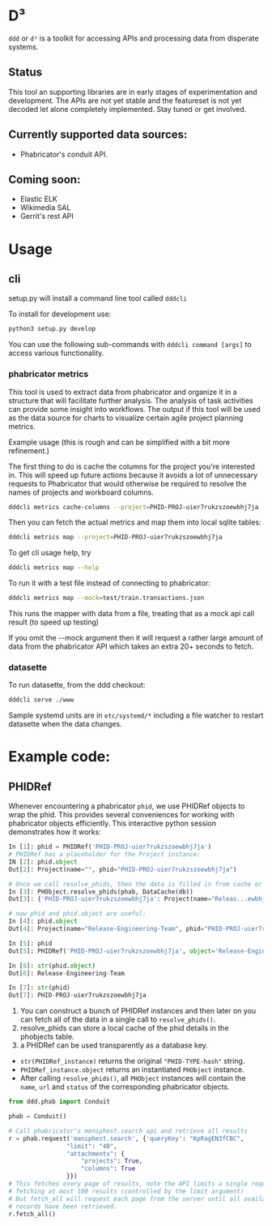 # D³

`ddd` or `d³` is a toolkit for accessing APIs and processing data from disperate
 systems.

## Status

This tool an supporting libraries are in early stages of experimentation and
development. The APIs are not yet stable and the featureset is not yet decoded
let alone completely implemented. Stay tuned or get involved.

## Currently supported data sources:

 * Phabricator's conduit API.

## Coming soon:

 * Elastic ELK
 * Wikimedia SAL
 * Gerrit's rest API

# Usage

## cli

setup.py will install a command line tool called `dddcli`

To install for development use:

```bash
python3 setup.py develop
```


You can use the following sub-commands with `dddcli command [args]` to access various functionality.

### phabricator metrics

This tool is used to extract data from phabricator and organize it in a structure that will facilitate further analysis.
The analysis of task activities can provide some insight into workflows.
The output if this tool will be used as the data source for charts to visualize certain agile project planning metrics.

Example usage (this is rough and can be simplified with a bit more refinement.)

The first thing to do is cache the columns for the project you're interested in.
This will speed up future actions because it avoids a lot of unnecessary requests
to Phabricator that would otherwise be required to resolve the names of projects
and workboard columns.

```bash
dddcli metrics cache-columns --project=PHID-PROJ-uier7rukzszoewbhj7ja
```

Then you can fetch the actual metrics and map them into local sqlite tables:


```bash
dddcli metrics map --project=PHID-PROJ-uier7rukzszoewbhj7ja
```

To get cli usage help, try

```bash
dddcli metrics map --help
```

To run it with a test file instead of connecting to phabricator:

```bash
dddcli metrics map --mock=test/train.transactions.json
```

This runs the mapper with data from a file, treating that as a mock api call result (to speed up testing)

If you omit the --mock argument then it will request a rather large amount of data from the phabricator API which takes an extra 20+ seconds to fetch.

### datasette

To run datasette, from the ddd checkout:

```bash
dddcli serve ./www
```
Sample systemd units are in `etc/systemd/*` including a file watcher to restart datasette
when the data changes.

# Example code:

## PHIDRef

Whenever encountering a phabricator `phid`, we use PHIDRef objects to wrap the phid. This provides several conveniences
for working with phabricator objects efficiently.  This interactive python session demonstrates how it works:

```python
In [1]: phid = PHIDRef('PHID-PROJ-uier7rukzszoewbhj7ja')
# PHIDRef has a placeholder for the Project instance:
IN [2]: phid.object
Out[2]: Project(name="", phid="PHID-PROJ-uier7rukzszoewbhj7ja")

# Once we call resolve_phids, then the data is filled in from cache or from a conduit request if it's not cached:
In [3]: PHObject.resolve_phids(phab, DataCache(db))
Out[3]: {'PHID-PROJ-uier7rukzszoewbhj7ja': Project(name="Releas...ewbhj7ja")}

# now phid and phid.object are useful:
In [4]: phid.object
Out[4]: Project(name="Release-Engineering-Team", phid="PHID-PROJ-uier7rukzszoewbhj7ja")

In [5]: phid
Out[5]: PHIDRef('PHID-PROJ-uier7rukzszoewbhj7ja', object='Release-Engineering-Team')

In [6]: str(phid.object)
Out[6]: Release-Engineering-Team

In [7]: str(phid)
Out[7]: PHID-PROJ-uier7rukzszoewbhj7ja

```

1. You can construct a bunch of PHIDRef instances and then later on you can fetch all of
   the data in a single call to `resolve_phids()`.
2. resolve_phids can store a local cache of the phid details in the phobjects table.
3. a PHIDRef can be used transparently as a database key.
 * `str(PHIDRef_instance)` returns the original `"PHID-TYPE-hash"` string.
 * `PHIDRef_instance.object` returns an instantiated `PHObject` instance.
 * After calling `resolve_phids()`, all `PHObject` instances will contain the `name`,
   `url` and `status` of the corresponding phabricator objects.


```python
from ddd.phab import Conduit

phab = Conduit()

# Call phabricator's meniphest.search api and retrieve all results
r = phab.request('maniphest.search', {'queryKey': "KpRagEN3fCBC",
                "limit": "40",
                "attachments": {
                    "projects": True,
                    "columns": True
                }})
# This fetches every page of results, note the API limits a single request to
# fetching at most 100 results (controlled by the limit argument)
# But fetch_all will request each page from the server until all available
# records have been retrieved.
r.fetch_all()
```

